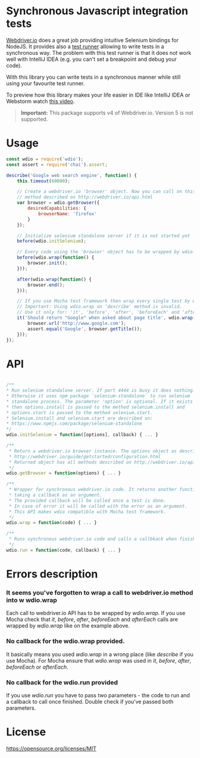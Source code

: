 # Synchronous Javascript integration tests
[Webdriver.io](http://webdriver.io/) does a great job providing intuitive Selenium bindings for NodeJS.
 It provides also a [test runner](http://webdriver.io/guide/testrunner/gettingstarted.html) allowing to write
 tests in a synchronous way. The problem with this test runner is that it does not work well with IntelliJ IDEA
 (e.g. you can't set a breakpoint and debug your code).

 With this library you can write tests in a synchronous manner while still using your favourite test runner.

 To preview how this library makes your life easier in IDE like IntelliJ IDEA or Webstorm watch [this video](https://www.youtube.com/watch?v=T3Oq4lpCGTs).
 
 
 > __Important:__ This package supports v4 of Webdriver.io. Version 5 is not supported.
 
# Usage
```javascript
const wdio = require('wdio');
const assert = require('chai').assert;

describe('Google web search engine', function() {
    this.timeout(60000);

    // Create a webdriver.io 'browser' object. Now you can call on this object every
    // method described on http://webdriver.io/api.html
    var browser = wdio.getBrowser({
        desiredCapabilities: {
            browserName: 'firefox'
        }
    });

    // Initialize selenium standalone server if it is not started yet
    before(wdio.initSelenium);

    // Every code using the 'browser' object has to be wrapped by wdio.wrap
    before(wdio.wrap(function() {
        browser.init();
    }));

    after(wdio.wrap(function() {
        browser.end();
    }));

    // If you use Mocha test framework then wrap every single test by wdio.wrap
    // Important: Using wdio.wrap on 'describe' method is invalid.
    // Use it only for: 'it', 'before', 'after', 'beforeEach' and 'afterEach'
    it('Should return "Google" when asked about page title', wdio.wrap(function () {
        browser.url('http://www.google.com');
        assert.equal('Google', browser.getTitle());
    }));
});
```

# API
```javascript

/**
* Run selenium standalone server. If port 4444 is busy it does nothing.
* Otherwise it uses npm package `selenium-standalone` to run selenium
* standalone process. The parameter 'option' is optional. If it exists
* then options.install is passed to the method selenium.install and
* options.start is passed to the method selenium.start.
* Selenium.install and selenium.start are described on:
* https://www.npmjs.com/package/selenium-standalone
*/
wdio.initSelenium = function([options], callback) { ... }

/**
 * Return a webdriver.io browser instance. The options object as described on
 * http://webdriver.io/guide/getstarted/configuration.html
 * Returned object has all methods described on http://webdriver.io/api.html
 */
wdio.getBrowser = function(options) { ... }

/**
 * Wrapper for synchronous webdriver.io code. It returns another function
 * taking a callback as an argument.
 * The provided callback will be called once a test is done.
 * In case of error it will be called with the error as an argument.
 * This API makes wdio compatible with Mocha test framework.
 */
wdio.wrap = function(code) { ... }

/**
 * Runs synchronous webdriver.io code and calls a callbkack when finished
 */
wdio.run = function(code, callback) { ... }
```

# Errors description
### It seems you've forgotten to wrap a call to webdriver.io method into w wdio.wrap
Each call to webdriver.io API has to be wrapped by _wdio.wrap_. If you use Mocha check
 that _it_, _before_, _after_, _beforeEach_ and _afterEach_ calls are wrapped by _wdio.wrap_ like
 on the example above.

### No callback for the wdio.wrap provided.
It basically means you used _wdio.wrap_ in a wrong place (like _describe_ if you use Mocha). For Mocha
ensure that _wdio.wrap_ was used in _it_, _before_, _after_, _beforeEach_ or _afterEach_.

### No callback for the wdio.run provided
If you use _wdio.run_ you have to pass two parameters - the code to run and a callback to
call once finished. Double check if you've passed both parameters.

# License
https://opensource.org/licenses/MIT

